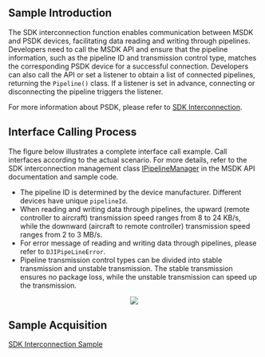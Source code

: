 ## Sample Introduction

The SDK interconnection function enables communication between MSDK and PSDK devices, facilitating data reading and writing through pipelines. Developers need to call the MSDK API and ensure that the pipeline information, such as the pipeline ID and transmission control type, matches the corresponding PSDK device for a successful connection. Developers can also call the API or set a listener to obtain a list of connected pipelines, returning the `Pipeline()` class. If a listener is set in advance, connecting or disconnecting the pipeline triggers the listener.

For more information about PSDK, please refer to [SDK Interconnection](https://developer.dji.com/doc/payload-sdk-tutorial/en/function-set/advanced-function/sdk-interconnection.html).

## Interface Calling Process

The figure below illustrates a complete interface call example. Call interfaces according to the actual scenario. For more details, refer to the SDK interconnection management class [IPipelineManager](https://developer.dji.com/api-reference-v5/android-api/Components/IPipelineManager/IPipelineManager.html) in the MSDK API documentation and sample code.

* The pipeline ID is determined by the device manufacturer. Different devices have unique `pipelineId`.
* When reading and writing data through pipelines, the upward (remote controller to aircraft) transmission speed ranges from 8 to 24 KB/s, while the downward (aircraft to remote controller) transmission speed ranges from 2 to 3 MB/s.
* For error message of reading and writing data through pipelines, please refer to `DJIPipeLineError`.
* Pipeline transmission control types can be divided into stable transmission and unstable transmission. The stable transmission ensures no package loss, while the unstable transmission can speed up the transmission.

<div align=center>
<img src="https://terra-1-g.djicdn.com/71a7d383e71a4fb8887a310eb746b47f/msdk/Documentation/v5.3/sdk-interconnection-en.png" style="width:auto"/>
</div>


## Sample Acquisition

[SDK Interconnection Sample](https://github.com/dji-sdk/Mobile-SDK-Android-V5/blob/dev-sdk-alpha/SampleCode-V5/android-sdk-v5-sample/module-aircraft/src/main/java/dji/sampleV5/moduleaircraft/models/MopVM.kt)

